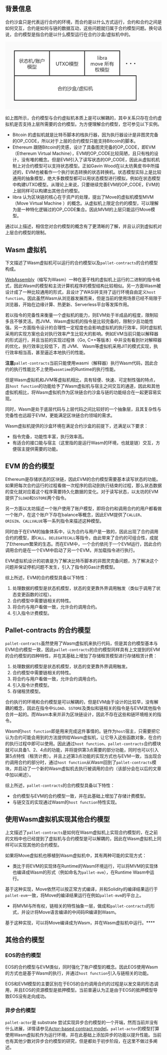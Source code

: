 ## 背景信息

合约沙盒只是代表运行合约的环境，而合约是以什么方式运行，合约和合约之间是如何交互，合约是如何与链的数据互动，这些问题就归属于合约模型问题。换句话说，合约模型是指合约是以什么模型运行在合约沙盒/虚拟机中的。

![](./imgs/model.jpg)

如上图所示，合约模型与合约虚拟机本质上是可以解耦的，其中关系只存在合约虚拟机是否支持上层所需要的合约模型。为方便理解合约模型，您可参见以下实例。

* Bitcoin 的虚拟机就是比特币脚本的栈执行器，因为执行器设计是非图灵完备的OP_CODE，所以对于上层的合约模型只能支持Bitcoin的脚本。
* Ethereum 跟随Bitcoin的灵感，设计了具备图灵完备的OP_CODE，即EVM（Ethereum Virtual Machine），EVM的OP_CODE比较简陋，且只有栈的设计，没有堆的概念。但是EVM引入了读写状态的OP_CODE，因此从虚拟机机制上对合约模型可以支持状态模型。正如Gavin Wood在以太坊黄皮书中所描述的，EVM也被看作一个执行状态转换的状态转换机。状态模型实际上是比较通用的抽象模型，绝大多数模型都可以用状态模型进行模拟，例如在状态模型中构建UTXO模型。从理论上来说，只要继续完善EVM的OP_CODE，EVM的上层同样可以构建出其他合约模型。
* libra 认为区块链的核心在于资产的处理，提出了Move的虚拟机模型MVM（Move Virtual Machine ）的概念。从虚拟机上限定合约的模型，可以理解为是一种特化逻辑过的OP_CODE集合。因此MVM的上层只能运行Move模型。

通过以上描述，相信您对合约模型的概念有了更清晰的了解，并且认识到虚拟机对上层合约模型的限制。

## **Wasm 虚拟机**

下文描述了Wasm虚拟机可以运行的合约模型以及`pallet-contracts`的合约模型构成。

[WebAssembly](https://webassembly.org/)（缩写为Wasm）一种在基于栈的虚拟机上运行的二进制的指令格式，因此Wasm的模型和主流计算机程序的模型结构比较相似。另一方面Wasm被设计成了一种比较通用的形式，且设计了WASI并支持了运行环境自由定义`host function`。因此虽然Wasm从浏览器发展而来，但是当前的使用场景已经不局限于浏览器，开始在边缘计算、热更新、Serverless平台等发挥作用。

若以指令的完备性来衡量一个虚拟机的能力，则EVM处于半成品的程度，限制较多且不够灵活。而JVM、Wasm虚拟机的指令是比较完备的，限制少且功能性强。另一方面指令设计的合理性一定程度也会影响虚拟机的执行效率，同时虚拟机采用的实现方案也会对执行效率产生比较大的影响。例如EVM当前只能以解释器的形式运行，并且当前的实现过程体（Go, C++等版本）中并没有看到针对解释器的优化，执行效率比较低下，而 JVM、 Wasm等虚拟机采用JIT的模式实现，执行效率相当高，甚至逼近本地执行的性能。

**注意**`pallet-contracts`当前只能使用wasmi（解释器）执行Wasm代码，因此合约的执行性能比不上使用`wasmtime`的Runtime的执行性能。

但是Wasm虚拟机和JVM等虚拟机相比，具有轻便、快速、可定制性强的特点，且`host function`的功能给予了Wasm虚拟机与宿主之间交互的通道，因此和其他虚拟机相比，将Wasm虚拟机作为区块链合约沙盒与链的功能结合在一起更容易实现。

同时，Wasm是处于底层代码与上层代码之间比较好的一个抽象层，且其复杂性与完备性也远超于EVM，更能满足区块链合约领域的需求。

Wasm虚拟机提供的沙盒环境在满足合约沙盒的前提下，还满足以下要求：

* 指令完备，功能性丰富，执行效率高。
* 有适合的接口能与宿主（这里指的是运行Wasm的环境，也就是链）交互，方便宿主提供需要的功能。

## EVM 的合约模型

Ethereum是存储状态的区块链，因此EVM的合约模型需要基本读写状态的功能。如果把每次合约运行的过程看做一次程序的启动到执行结束的过程，那么状态数据的变化就对应着这个程序需要持久化数据的变化。对于读写状态，以太坊的EVM提供了`SLOAD`和`SSTORE`两个指令。

另一方面以太坊描述一个账户使用了账户模型，即将合约和调用合约的用户都看做一个账户，在这个账户下存在balance等概念，因此EVM提供了`CALLER`、`ORIGIN`、`CALLVALUE`等一系列指令来描述这种模型。

同时由于在EVM的抽象体系中，认为合约与用户是一致的，因此出现了合约调用合约的模型，即`CALL`、`DELEGATECALL`等指令，由此带来了合约的可组合性，成就了Ethereum繁荣的生态。而在EVM中，一个合约依托于一个EVM运行，因此合约调用合约是在一个EVM中启动了另一个EVM，并加载指令进行执行。

EVM虚拟机设计的初衷是为了解决比特币脚本的非图灵完备问题，为了解决这个问题并保证停机问题不发生，引入了指令的Gas计费模型。

综上所述，EVM的合约模型具备以下特性：

1. 处理数据的模型是状态机模型，状态的变更靠外界调用触发（类似于调用了状态变更函数的过程）。
2. 合约模型中需要链相关的特性。
3. 将合约与用户看做一致，允许合约调用合约。
4. 引入指令计费模型。
## **Pallet-contracts 的合约模型**

`pallet-contracts`虽然使用了Wasm虚拟机来执行代码，但是其合约模型基本与EVM合约模型一致，因此`pallet-contracts`的合约模型同样具有上文提到的EVM的合约模型的四种特性，并在其基础上增加了存储租赁模型进行存储租赁计费：

1. 处理数据的模型是状态机模型，状态的变更靠外界调用触发。
2. 合约模型中需要链相关的特性。
3. 将合约与用户看做一致，允许合约调用合约。
4. 引入指令计费模型。
5. 存储租赁模型。

合约执行的环境和合约模型是可以解耦的，但是EVM由于设计的比较早，没有解耦的概念，因此在指令中`SLOAD`、`SSTORE`及类似和链相关的指令是与EVM其他指令合并一起的。而Wasm本来并非为区块链设计，因此不存在这些和链环境相关的指令。

Wasm的`host function`即是用来完成这件事情的。链作为`host`宿主，只需要把它认为合约可能会用到的方法提供给Wasm虚拟机，让它导入这些函数对象，在合约的执行过程中即可以使用。因此通过`host function`、`pallet-contracts`合约模块就可以具备1、2、4点的功能，并将提供第3点需要的部分功能，同时也可以引入第5点特性（租赁计费）。并且上述第3点功能的实现方式也与EVM一致，当出现合约调用合约的部分时，通过`host function`从Wasm回到了`pallet-contracts`模块，并启动了一个新的Wasm虚拟机去执行被调用的合约（该部分会在以后的文章中加以阐述）。

综上所述，`pallet-contracts`的合约模型具备以下特性：

* 合约模型与EVM的合约模型一致，并在此基础上增加了存储计费模型。
* 与链交互的实现通过Wasm的`host function`特性实现。
## **使用Wasm虚拟机实现其他合约模型**

上文描述了`pallet-contracts`是如何在Wasm虚拟机上实现合约模型的，在之前的文档中也已经提到了虚拟机与合约模型是可以解耦的，因此在Wasm虚拟机上同样可以实现其他的合约模型。

如果将Move虚拟机也移植到Wasm虚拟机中，其有两种可能的实现方式：

* 类比于将EVM的实现体在Runtime的Wasm环境运行，可以将MVM的实现体也编译成Wasm的形式（例如命名为`pallet-mvm`），在Runtime Wasm中运行。

基于这种实现，Move依然可以按正常方式编译，并和Solidity的编译结果运行于`pallet-evm`一致，将Move的编译结果运行在例如`pallet-mvm`的平台上。

* 将MVM与所有权，链相关的特性抽象一层，做成和`pallet-contracts`的形式，并设计将Move语言编译的中间码IR编译到Wasm。

基于这种实现，可以将Move编译成为Wasm，并在Wasm虚拟机中运行。****

## 其他合约模型

### **EOS的合约模型**

EOS的合约模型与EVM类似，同时强化了账户模型的概念。因此EOS使用Wasm的方式也是基于Wasm的执行，并通过`host function`引入与链相关的功能。

EOS和EVM模型的主要区别在于EOS的合约调用合约的过程是以发交易的形态调用，并且EOS的资源模型是抵押模型。当前普遍认为正是由于EOS的抵押模型导致EOS没有走向成功。

### **异步合约模型**

`pallet-actor`是 substrate 尝试实现异步合约模型的一个开端，然而当前并没有什么进展，详情请参见[Actor-based contract model](https://corepaper.org/contract/actor/)。`pallet-actor`的模型打算使用Wasm虚拟机作为运行环境，并在此基础上添加异步的功能以提升性能。当前也有其他少数对异步合约模型的研究，但是都处于初步阶段，在这里不做过多阐述。



